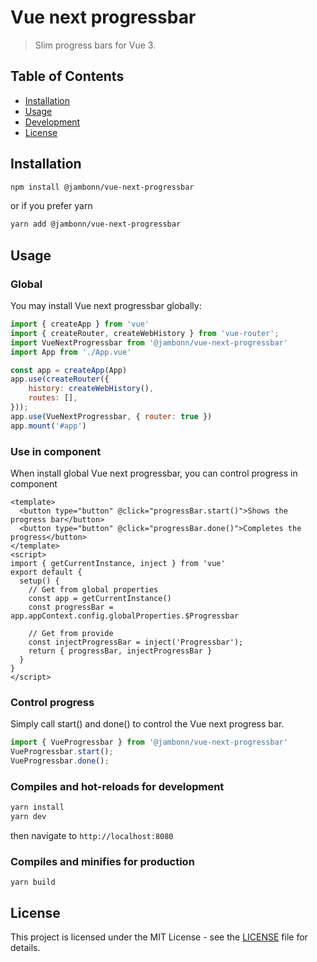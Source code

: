 # Vue next progressbar
> Slim progress bars for Vue 3.

## Table of Contents
- [Installation](#installation)
- [Usage](#usage)
- [Development](#compiles-and-hot-reloads-for-development)
- [License](#license)

## Installation
``` bash
npm install @jambonn/vue-next-progressbar
```

or if you prefer yarn

``` bash
yarn add @jambonn/vue-next-progressbar
```

## Usage
### Global
You may install Vue next progressbar globally:
```js
import { createApp } from 'vue'
import { createRouter, createWebHistory } from 'vue-router';
import VueNextProgressbar from '@jambonn/vue-next-progressbar'
import App from './App.vue'

const app = createApp(App)
app.use(createRouter({
    history: createWebHistory(),
    routes: [],
}));
app.use(VueNextProgressbar, { router: true })
app.mount('#app')
```
### Use in component
When install global Vue next progressbar, you can control progress in component
```vue
<template>
  <button type="button" @click="progressBar.start()">Shows the progress bar</button>
  <button type="button" @click="progressBar.done()">Completes the progress</button>
</template>
<script>
import { getCurrentInstance, inject } from 'vue'
export default {
  setup() {
    // Get from global properties
    const app = getCurrentInstance()
    const progressBar = app.appContext.config.globalProperties.$Progressbar

    // Get from provide
    const injectProgressBar = inject('Progressbar');
    return { progressBar, injectProgressBar }
  }
}
</script>
```

### Control progress
Simply call start() and done() to control the Vue next progress bar.
```js
import { VueProgressbar } from '@jambonn/vue-next-progressbar'
VueProgressbar.start();
VueProgressbar.done();
```

### Compiles and hot-reloads for development
``` bash
yarn install
yarn dev
```
then navigate to `http://localhost:8080`

### Compiles and minifies for production
```
yarn build
```

## License
This project is licensed under the MIT License - see the [LICENSE](LICENSE) file for details.
